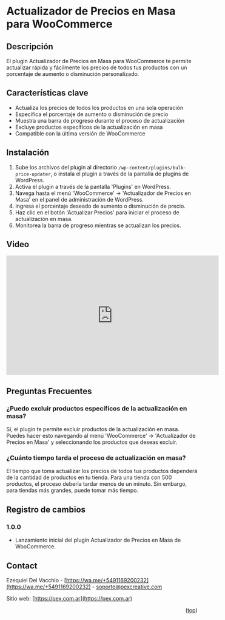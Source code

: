# Actualizador de Precios en Masa para WooCommerce
<a name="readme-top"></a>
## Descripción

El plugin Actualizador de Precios en Masa para WooCommerce te permite actualizar rápida y fácilmente los precios de todos tus productos con un porcentaje de aumento o disminución personalizado.

## Características clave

- Actualiza los precios de todos los productos en una sola operación
- Especifica el porcentaje de aumento o disminución de precio
- Muestra una barra de progreso durante el proceso de actualización
- Excluye productos específicos de la actualización en masa
- Compatible con la última versión de WooCommerce

## Instalación

1. Sube los archivos del plugin al directorio `/wp-content/plugins/bulk-price-updater`, o instala el plugin a través de la pantalla de plugins de WordPress.
2. Activa el plugin a través de la pantalla 'Plugins' en WordPress.
3. Navega hasta el menú 'WooCommerce' -> 'Actualizador de Precios en Masa' en el panel de administración de WordPress.
4. Ingresa el porcentaje deseado de aumento o disminución de precio.
5. Haz clic en el botón 'Actualizar Precios' para iniciar el proceso de actualización en masa.
6. Monitorea la barra de progreso mientras se actualizan los precios.

## Video
<iframe width="560" height="315" src="https://www.youtube.com/embed/dmPVtGPC8kg" frameborder="0" allowfullscreen></iframe>

## Preguntas Frecuentes

### ¿Puedo excluir productos específicos de la actualización en masa?

Sí, el plugin te permite excluir productos de la actualización en masa. Puedes hacer esto navegando al menú 'WooCommerce' -> 'Actualizador de Precios en Masa' y seleccionando los productos que deseas excluir.

### ¿Cuánto tiempo tarda el proceso de actualización en masa?

El tiempo que toma actualizar los precios de todos tus productos dependerá de la cantidad de productos en tu tienda. Para una tienda con 500 productos, el proceso debería tardar menos de un minuto. Sin embargo, para tiendas más grandes, puede tomar más tiempo.

## Registro de cambios

### 1.0.0
* Lanzamiento inicial del plugin Actualizador de Precios en Masa de WooCommerce.

<!-- CONTACT -->
## Contact

Ezequiel Del Vacchio - [https://wa.me/+5491169200232](https://wa.me/+5491169200232) - soporte@pexcreative.com

Sitio web: [https://pex.com.ar](https://pex.com.ar)

<p align="right">(<a href="#readme-top">top</a>)</p>